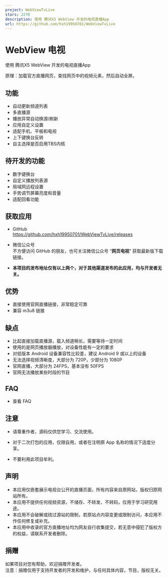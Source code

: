 ```yaml
---
project: WebViewTvLive
stars: 2278
description: 使用 腾讯X5 WebView 开发的电视直播App
url: https://github.com/hxh19950701/WebViewTvLive
---
```


WebView 电视
==========

使用 腾讯X5 WebView 开发的电视直播App

原理：加载官方直播网页，查找网页中的视频元素，然后自动全屏。

  

功能
--

-   自动更新频道列表
-   多直播源
-   播放异常自动换源/刷新
-   应用自定义设置
-   适配手机、平板和电视
-   上下键换台反转
-   自主选择是否启用TBS内核

待开发的功能
------

-   数字键换台
-   自定义播放列表源
-   局域网远程设置
-   手势调节屏幕亮度和音量
-   适配回看功能

获取应用
----

-   GitHub  
    https://github.com/hxh19950701/WebViewTvLive/releases  
    
-   微信公众号  
    不方便访问 GitHub 的朋友，也可关注微信公众号 “**网页电视**” 获取最新版下载链接。  
    
-   **本项目的发布地址仅有以上两个，对于其他渠道发布的此应用，均与开发者无关。**  
    

优势
--

-   直接使用官网直播链接，非常稳定可靠
-   兼容 m3u8 链接

缺点
--

-   比起直接加载直播源，载入频道稍长，需要等待一定时间
-   使用的是网页播放器播放，对设备性能有一定的要求
-   对低版本 Android 设备兼容性比较差，建议 Android 9 或以上的设备
-   无法选择视频清晰度，大部分为 720P，少部分为 1080P
-   官网直播，大部分为 24FPS，基本没有 50FPS
-   官网无法播放某些时段的节目

FAQ
---

-   查看 FAQ

注意
--

-   请尊重作者，源码仅供您学习、交流使用。  
    
-   对于二次打包的应用，仅限自用，或者在注明原 App 名称的情况下适度分享。  
    
-   不要利用此项目牟利。  
    

声明
--

-   本应用仅嵌套展示电视台公开的直播页面，所有内容来自原网站，版权归原网站所有。
-   本应用不提供任何视频资源，不储存、不转发、不转码，仅用于学习研究用途。
-   本应用不会破解或绕过源站的限制，若原站点内容变更或限制访问，本应用不作任何修复或补充。
-   本应用中收录的官方直播地址均为网友自行收集提交，若无意中侵犯了版权方的权益，请联系开发者删除。  
    

捐赠
--

如果项目对您有帮助，欢迎捐赠开发者。  
注意：捐赠仅用于支持开发者的开发和维护，与任何具体内容，节目，版权无关。
